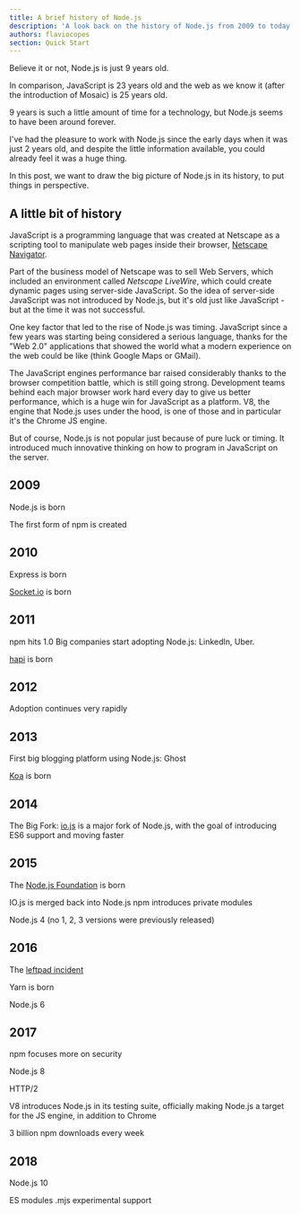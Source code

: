```yaml
---
title: A brief history of Node.js
description: 'A look back on the history of Node.js from 2009 to today'
authors: flaviocopes
section: Quick Start
---
```


Believe it or not, Node.js is just 9 years old.

In comparison, JavaScript is 23 years old and the web as we know it (after the introduction of Mosaic) is 25 years old.

9 years is such a little amount of time for a technology, but Node.js seems to have been around forever.

I've had the pleasure to work with Node.js since the early days when it was just 2 years old, and despite the little information available, you could already feel it was a huge thing.

In this post, we want to draw the big picture of Node.js in its history, to put things in perspective.

## A little bit of history

JavaScript is a programming language that was created at Netscape as a scripting tool to manipulate web pages inside their browser, [Netscape Navigator](https://en.wikipedia.org/wiki/Netscape_Navigator).

Part of the business model of Netscape was to sell Web Servers, which included an environment called _Netscape LiveWire_, which could create dynamic pages using server-side JavaScript. So the idea of server-side JavaScript was not introduced by Node.js, but it's old just like JavaScript - but at the time it was not successful.

One key factor that led to the rise of Node.js was timing. JavaScript since a few years was starting being considered a serious language, thanks for the "Web 2.0" applications that showed the world what a modern experience on the web could be like (think Google Maps or GMail).

The JavaScript engines performance bar raised considerably thanks to the browser competition battle, which is still going strong. Development teams behind each major browser work hard every day to give us better performance, which is a huge win for JavaScript as a platform. V8, the engine that Node.js uses under the hood, is one of those and in particular it's the Chrome JS engine.

But of course, Node.js is not popular just because of pure luck or timing. It introduced much innovative thinking on how to program in JavaScript on the server.

## 2009

Node.js is born

The first form of npm is created

## 2010

Express is born

[Socket.io](https://socket.io) is born

## 2011

npm hits 1.0
Big companies start adopting Node.js: LinkedIn, Uber.

[hapi](https://hapijs.com) is born

## 2012

Adoption continues very rapidly

## 2013

First big blogging platform using Node.js: Ghost

[Koa](https://koajs.com/) is born

## 2014

The Big Fork: [io.js](https://iojs.org/) is a major fork of Node.js, with the goal of introducing ES6 support and moving faster

## 2015

The [Node.js Foundation](https://foundation.nodejs.org/) is born

IO.js is merged back into Node.js
npm introduces private modules

Node.js 4 (no 1, 2, 3 versions were previously released)

## 2016

The [leftpad incident](https://blog.npmjs.org/post/141577284765/kik-left-pad-and-npm)

Yarn is born

Node.js 6

## 2017

npm focuses more on security

Node.js 8

HTTP/2

V8 introduces Node.js in its testing suite, officially making Node.js a target for the JS engine, in addition to Chrome

3 billion npm downloads every week

## 2018

Node.js 10

ES modules .mjs experimental support
